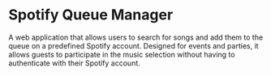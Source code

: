 # Spotify Queue Manager
A web application that allows users to search for songs and add them to the queue on a predefined Spotify account. Designed for events and parties, it allows guests to participate in the music selection without having to authenticate with their Spotify account.
